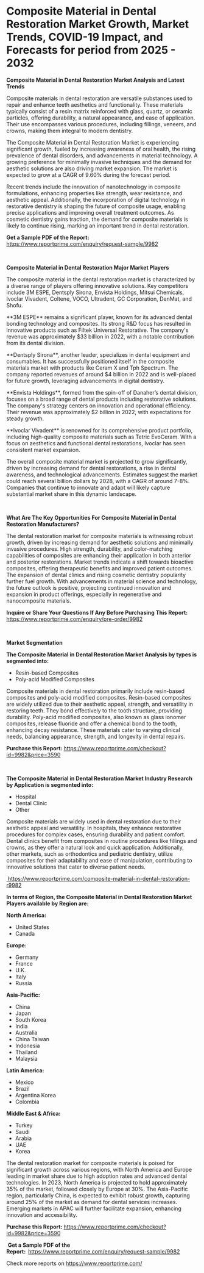 <p><h1>Composite Material in Dental Restoration Market Growth, Market Trends, COVID-19 Impact, and Forecasts for period from 2025 - 2032</h1></p><p><strong>Composite Material in Dental Restoration Market Analysis and Latest Trends</strong></p>
<p><p>Composite materials in dental restoration are versatile substances used to repair and enhance teeth aesthetics and functionality. These materials typically consist of a resin matrix reinforced with glass, quartz, or ceramic particles, offering durability, a natural appearance, and ease of application. Their use encompasses various procedures, including fillings, veneers, and crowns, making them integral to modern dentistry.</p><p>The Composite Material in Dental Restoration Market is experiencing significant growth, fueled by increasing awareness of oral health, the rising prevalence of dental disorders, and advancements in material technology. A growing preference for minimally invasive techniques and the demand for aesthetic solutions are also driving market expansion. The market is expected to grow at a CAGR of 9.60% during the forecast period. </p><p>Recent trends include the innovation of nanotechnology in composite formulations, enhancing properties like strength, wear resistance, and aesthetic appeal. Additionally, the incorporation of digital technology in restorative dentistry is shaping the future of composite usage, enabling precise applications and improving overall treatment outcomes. As cosmetic dentistry gains traction, the demand for composite materials is likely to continue rising, marking an important trend in dental restoration.</p></p>
<p><strong>Get a Sample PDF of the Report:&nbsp;</strong> <a href="https://www.reportprime.com/enquiry/request-sample/9982?utm_campaign=2950&utm_medium=2&utm_source=Github&utm_content=ia&utm_term=20032025&utm_id=composite-material-in-dental-restoration">https://www.reportprime.com/enquiry/request-sample/9982</a></p>
<p>&nbsp;</p>
<p><strong>Composite Material in Dental Restoration Major Market Players</strong></p>
<p><p>The composite material in the dental restoration market is characterized by a diverse range of players offering innovative solutions. Key competitors include 3M ESPE, Dentsply Sirona, Envista Holdings, Mitsui Chemicals, Ivoclar Vivadent, Coltene, VOCO, Ultradent, GC Corporation, DenMat, and Shofu.</p><p>**3M ESPE** remains a significant player, known for its advanced dental bonding technology and composites. Its strong R&D focus has resulted in innovative products such as Filtek Universal Restorative. The company's revenue was approximately $33 billion in 2022, with a notable contribution from its dental division.</p><p>**Dentsply Sirona**, another leader, specializes in dental equipment and consumables. It has successfully positioned itself in the composite materials market with products like Ceram X and Tph Spectrum. The company reported revenues of around $4 billion in 2022 and is well-placed for future growth, leveraging advancements in digital dentistry.</p><p>**Envista Holdings**, formed from the spin-off of Danaher’s dental division, focuses on a broad range of dental products including restorative solutions. The company's strategy centers on innovation and operational efficiency. Their revenue was approximately $2 billion in 2022, with expectations for steady growth.</p><p>**Ivoclar Vivadent** is renowned for its comprehensive product portfolio, including high-quality composite materials such as Tetric EvoCeram. With a focus on aesthetics and functional dental restorations, Ivoclar has seen consistent market expansion.</p><p>The overall composite material market is projected to grow significantly, driven by increasing demand for dental restorations, a rise in dental awareness, and technological advancements. Estimates suggest the market could reach several billion dollars by 2028, with a CAGR of around 7-8%. Companies that continue to innovate and adapt will likely capture substantial market share in this dynamic landscape.</p></p>
<p>&nbsp;</p>
<p><strong>What Are The Key Opportunities For Composite Material in Dental Restoration Manufacturers?</strong></p>
<p><p>The dental restoration market for composite materials is witnessing robust growth, driven by increasing demand for aesthetic solutions and minimally invasive procedures. High strength, durability, and color-matching capabilities of composites are enhancing their application in both anterior and posterior restorations. Market trends indicate a shift towards bioactive composites, offering therapeutic benefits and improved patient outcomes. The expansion of dental clinics and rising cosmetic dentistry popularity further fuel growth. With advancements in material science and technology, the future outlook is positive, projecting continued innovation and expansion in product offerings, especially in regenerative and nanocomposite materials.</p></p>
<p><strong>Inquire or Share Your Questions If Any Before Purchasing This Report:</strong> <a href="https://www.reportprime.com/enquiry/pre-order/9982?utm_campaign=2950&utm_medium=2&utm_source=Github&utm_content=ia&utm_term=20032025&utm_id=composite-material-in-dental-restoration">https://www.reportprime.com/enquiry/pre-order/9982</a></p>
<p>&nbsp;</p>
<p><strong>Market Segmentation</strong></p>
<p><strong>The Composite Material in Dental Restoration Market Analysis by types is segmented into:</strong></p>
<p><ul><li>Resin-based Composites</li><li>Poly-acid Modified Composites</li></ul></p>
<p><p>Composite materials in dental restoration primarily include resin-based composites and poly-acid modified composites. Resin-based composites are widely utilized due to their aesthetic appeal, strength, and versatility in restoring teeth. They bond effectively to the tooth structure, providing durability. Poly-acid modified composites, also known as glass ionomer composites, release fluoride and offer a chemical bond to the tooth, enhancing decay resistance. These materials cater to varying clinical needs, balancing appearance, strength, and longevity in dental repairs.</p></p>
<p><strong>Purchase this Report:&nbsp;</strong><a href="https://www.reportprime.com/checkout?id=9982&price=3590&utm_campaign=2950&utm_medium=2&utm_source=Github&utm_content=ia&utm_term=20032025&utm_id=composite-material-in-dental-restoration">https://www.reportprime.com/checkout?id=9982&price=3590</a></p>
<p>&nbsp;</p>
<p><strong>The Composite Material in Dental Restoration Market Industry Research by Application is segmented into:</strong></p>
<p><ul><li>Hospital</li><li>Dental Clinic</li><li>Other</li></ul></p>
<p><p>Composite materials are widely used in dental restoration due to their aesthetic appeal and versatility. In hospitals, they enhance restorative procedures for complex cases, ensuring durability and patient comfort. Dental clinics benefit from composites in routine procedures like fillings and crowns, as they offer a natural look and quick application. Additionally, other markets, such as orthodontics and pediatric dentistry, utilize composites for their adaptability and ease of manipulation, contributing to innovative solutions that cater to diverse patient needs.</p></p>
<p><a href="https://www.reportprime.com/composite-material-in-dental-restoration-r9982?utm_campaign=2950&utm_medium=2&utm_source=Github&utm_content=ia&utm_term=20032025&utm_id=composite-material-in-dental-restoration">&nbsp;https://www.reportprime.com/composite-material-in-dental-restoration-r9982</a></p>
<p><strong>In terms of Region, the Composite Material in Dental Restoration Market Players available by Region are:</strong></p>
<p>
    <p> <strong> North America: </strong>
        <ul>
            <li>United States</li>
            <li>Canada</li>
        </ul>
        </p> 
    <p> <strong> Europe: </strong>
        <ul>
            <li>Germany</li>
            <li>France</li>
            <li>U.K.</li>
            <li>Italy</li>
            <li>Russia</li>
        </ul>
        </p> 
    <p> <strong> Asia-Pacific: </strong>
        <ul>
            <li>China</li>
            <li>Japan</li>
            <li>South Korea</li>
            <li>India</li>
            <li>Australia</li>
            <li>China Taiwan</li>
            <li>Indonesia</li>
            <li>Thailand</li>
            <li>Malaysia</li>
        </ul>
        </p> 
    <p> <strong> Latin America: </strong>
        <ul>
            <li>Mexico</li>
            <li>Brazil</li>
            <li>Argentina Korea</li>
            <li>Colombia</li>
        </ul>
        </p> 
    <p> <strong> Middle East & Africa: </strong>
        <ul>
            <li>Turkey</li>
            <li>Saudi</li>
            <li>Arabia</li>
            <li>UAE</li>
            <li>Korea</li>
        </ul>
    </p>
    </p>
<p><p>The dental restoration market for composite materials is poised for significant growth across various regions, with North America and Europe leading in market share due to high adoption rates and advanced dental technologies. In 2023, North America is projected to hold approximately 35% of the market, followed closely by Europe at 30%. The Asia-Pacific region, particularly China, is expected to exhibit robust growth, capturing around 25% of the market as demand for dental services increases. Emerging markets in APAC will further facilitate expansion, enhancing innovation and accessibility.</p></p>
<p><strong>Purchase this Report: </strong><a href="https://www.reportprime.com/checkout?id=9982&price=3590&utm_campaign=2950&utm_medium=2&utm_source=Github&utm_content=ia&utm_term=20032025&utm_id=composite-material-in-dental-restoration">https://www.reportprime.com/checkout?id=9982&price=3590</a></p>
<p>&nbsp;<strong>Get a Sample PDF of the Report:&nbsp;&nbsp;</strong><a href="https://www.reportprime.com/enquiry/request-sample/9982?utm_campaign=2950&utm_medium=2&utm_source=Github&utm_content=ia&utm_term=20032025&utm_id=composite-material-in-dental-restoration">https://www.reportprime.com/enquiry/request-sample/9982</a></p>
<p><strong></strong></p>
<p>Check more reports on <a href="https://www.reportprime.com/?utm_campaign=2950&utm_medium=2&utm_source=Github&utm_content=ia&utm_term=20032025&utm_id=composite-material-in-dental-restoration">https://www.reportprime.com/</a></p>